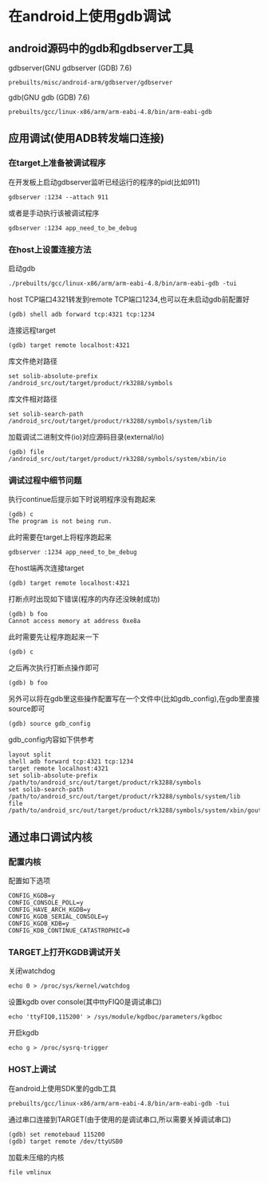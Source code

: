 # 在android上使用gdb调试

## android源码中的gdb和gdbserver工具

gdbserver(GNU gdbserver (GDB) 7.6)

	prebuilts/misc/android-arm/gdbserver/gdbserver

gdb(GNU gdb (GDB) 7.6)

	prebuilts/gcc/linux-x86/arm/arm-eabi-4.8/bin/arm-eabi-gdb

## 应用调试(使用ADB转发端口连接)

### 在target上准备被调试程序

在开发板上启动gdbserver监听已经运行的程序的pid(比如911)

	gdbserver :1234 --attach 911

或者是手动执行该被调试程序

	gdbserver :1234 app_need_to_be_debug

### 在host上设置连接方法

启动gdb

	./prebuilts/gcc/linux-x86/arm/arm-eabi-4.8/bin/arm-eabi-gdb -tui

host TCP端口4321转发到remote TCP端口1234,也可以在未启动gdb前配置好

	(gdb) shell adb forward tcp:4321 tcp:1234

连接远程target

	(gdb) target remote localhost:4321

库文件绝对路径

	set solib-absolute-prefix /android_src/out/target/product/rk3288/symbols

库文件相对路径

	set solib-search-path /android_src/out/target/product/rk3288/symbols/system/lib

加载调试二进制文件(io)对应源码目录(external/io)

	(gdb) file /android_src/out/target/product/rk3288/symbols/system/xbin/io

### 调试过程中细节问题

执行continue后提示如下时说明程序没有跑起来

	(gdb) c
	The program is not being run.

此时需要在target上将程序跑起来

	gdbserver :1234 app_need_to_be_debug

在host端再次连接target

	(gdb) target remote localhost:4321

打断点时出现如下错误(程序的内存还没映射成功)

	(gdb) b foo
	Cannot access memory at address 0xe8a

此时需要先让程序跑起来一下

	(gdb) c

之后再次执行打断点操作即可

	(gdb) b foo

另外可以将在gdb里这些操作配置写在一个文件中(比如gdb_config),在gdb里直接source即可

	(gdb) source gdb_config

gdb_config内容如下供参考

	layout split
	shell adb forward tcp:4321 tcp:1234
	target remote localhost:4321
	set solib-absolute-prefix /path/to/android_src/out/target/product/rk3288/symbols
	set solib-search-path /path/to/android_src/out/target/product/rk3288/symbols/system/lib
	file /path/to/android_src/out/target/product/rk3288/symbols/system/xbin/gout1

## 通过串口调试内核

### 配置内核

配置如下选项

	CONFIG_KGDB=y
	CONFIG_CONSOLE_POLL=y
	CONFIG_HAVE_ARCH_KGDB=y
	CONFIG_KGDB_SERIAL_CONSOLE=y
	CONFIG_KGDB_KDB=y
	CONFIG_KDB_CONTINUE_CATASTROPHIC=0

### TARGET上打开KGDB调试开关

关闭watchdog

	echo 0 > /proc/sys/kernel/watchdog

设置kgdb over console(其中ttyFIQ0是调试串口)

	echo 'ttyFIQ0,115200' > /sys/module/kgdboc/parameters/kgdboc

开启kgdb

	echo g > /proc/sysrq-trigger

### HOST上调试

在android上使用SDK里的gdb工具

	prebuilts/gcc/linux-x86/arm/arm-eabi-4.8/bin/arm-eabi-gdb -tui

通过串口连接到TARGET(由于使用的是调试串口,所以需要关掉调试串口)

	(gdb) set remotebaud 115200
	(gdb) target remote /dev/ttyUSB0

加载未压缩的内核

	file vmlinux
